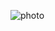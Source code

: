 ![photo](https://avatars1.githubusercontent.com/u/17820286?s=460&u=60e773e51fcc691d707b06b2584305cf46619409&v=4)

